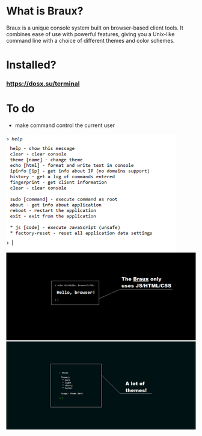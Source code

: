 # What is Braux?
Braux is a unique console system built on browser-based client tools.
It combines ease of use with powerful features, giving you a Unix-like
command line with a choice of different themes and color schemes.

# Installed?
### https://dosx.su/terminal

# To do
* make command control the current user

![](screen1.jpg)
![](screen2.jpg)
![](screen3.jpg)
